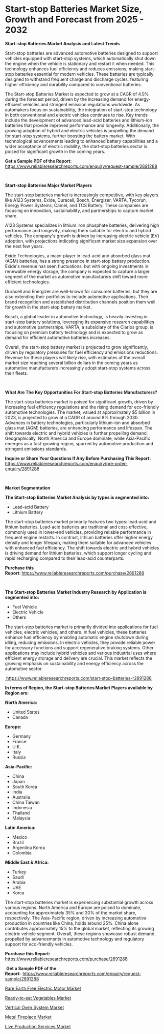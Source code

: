 <p><h1>Start-stop Batteries Market Size, Growth and Forecast from 2025 - 2032</h1></p><p><strong>Start-stop Batteries Market Analysis and Latest Trends</strong></p>
<p><p>Start-stop batteries are advanced automotive batteries designed to support vehicles equipped with start-stop systems, which automatically shut down the engine when the vehicle is stationary and restart it when needed. This technology enhances fuel efficiency and reduces emissions, making start-stop batteries essential for modern vehicles. These batteries are typically designed to withstand frequent charge and discharge cycles, featuring higher efficiency and durability compared to conventional batteries.</p><p>The Start-stop Batteries Market is expected to grow at a CAGR of 4.9% during the forecast period, driven by the increasing demand for energy-efficient vehicles and stringent emission regulations worldwide. As automakers focus on sustainability, the integration of start-stop technology in both conventional and electric vehicles continues to rise. Key trends include the development of advanced lead-acid batteries and lithium-ion batteries that provide improved performance and longevity. Additionally, the growing adoption of hybrid and electric vehicles is propelling the demand for start-stop systems, further boosting the battery market. With technological advancements leading to enhanced battery capabilities and a wider acceptance of electric mobility, the start-stop batteries sector is poised for significant growth in the coming years.</p></p>
<p><strong>Get a Sample PDF of the Report:&nbsp;</strong> <a href="https://www.reliableresearchreports.com/enquiry/request-sample/2891288?utm_campaign=83&utm_medium=2&utm_source=Github&utm_content=ia&utm_term=14032025&utm_id=start-stop-batteries">https://www.reliableresearchreports.com/enquiry/request-sample/2891288</a></p>
<p>&nbsp;</p>
<p><strong>Start-stop Batteries Major Market Players</strong></p>
<p><p>The start-stop batteries market is increasingly competitive, with key players like A123 Systems, Exide, Duracell, Bosch, Energizer, VARTA, Tycorun, Energy Power Systems, Camel, and TCS Battery. These companies are focusing on innovation, sustainability, and partnerships to capture market share.</p><p>A123 Systems specializes in lithium iron phosphate batteries, delivering high performance and longevity, making them suitable for electric and hybrid vehicles. The company's growth is driven by increasing electric vehicle (EV) adoption, with projections indicating significant market size expansion over the next few years.</p><p>Exide Technologies, a major player in lead-acid and absorbed glass mat (AGM) batteries, has a strong presence in start-stop battery production. Exide's revenue has seen fluctuations, but with ongoing investments in renewable energy storage, the company is expected to capture a larger segment of the market as automotive manufacturers shift toward more efficient technologies.</p><p>Duracell and Energizer are well-known for consumer batteries, but they are also extending their portfolios to include automotive applications. Their brand recognition and established distribution channels position them well for growth in the start-stop battery market.</p><p>Bosch, a global leader in automotive technology, is heavily investing in start-stop battery solutions, leveraging its expansive research capabilities and automotive partnerships. VARTA, a subsidiary of the Clarios group, is focusing on premium battery technology and is expected to grow as demand for efficient automotive batteries increases.</p><p>Overall, the start-stop battery market is projected to grow significantly, driven by regulatory pressures for fuel efficiency and emissions reductions. Revenue for these players will likely rise, with estimates of the overall market size reaching several billion dollars in the coming years as automotive manufacturers increasingly adopt start-stop systems across their fleets.</p></p>
<p>&nbsp;</p>
<p><strong>What Are The Key Opportunities For Start-stop Batteries Manufacturers?</strong></p>
<p><p>The start-stop batteries market is poised for significant growth, driven by increasing fuel efficiency regulations and the rising demand for eco-friendly automotive technologies. The market, valued at approximately $5 billion in 2023, is projected to grow at a CAGR of around 8% through 2030. Advances in battery technologies, particularly lithium-ion and absorbed glass mat (AGM) batteries, are enhancing performance and lifespan. The shift towards electric and hybrid vehicles is further propelling demand. Geographically, North America and Europe dominate, while Asia-Pacific emerges as a fast-growing region, spurred by automotive production and stringent emissions standards.</p></p>
<p><strong>Inquire or Share Your Questions If Any Before Purchasing This Report:</strong> <a href="https://www.reliableresearchreports.com/enquiry/pre-order-enquiry/2891288?utm_campaign=83&utm_medium=2&utm_source=Github&utm_content=ia&utm_term=14032025&utm_id=start-stop-batteries">https://www.reliableresearchreports.com/enquiry/pre-order-enquiry/2891288</a></p>
<p>&nbsp;</p>
<p><strong>Market Segmentation</strong></p>
<p><strong>The Start-stop Batteries Market Analysis by types is segmented into:</strong></p>
<p><ul><li>Lead-acid Battery</li><li>Lithium Battery</li></ul></p>
<p><p>The start-stop batteries market primarily features two types: lead-acid and lithium batteries. Lead-acid batteries are traditional and cost-effective, commonly used in lower-end vehicles, providing reliable performance in frequent engine restarts. In contrast, lithium batteries offer higher energy density and longer lifespan, making them suitable for advanced vehicles with enhanced fuel efficiency. The shift towards electric and hybrid vehicles is driving demand for lithium batteries, which support longer cycling and rapid recharging compared to their lead-acid counterparts.</p></p>
<p><strong>Purchase this Report:&nbsp;</strong><a href="https://www.reliableresearchreports.com/purchase/2891288?utm_campaign=83&utm_medium=2&utm_source=Github&utm_content=ia&utm_term=14032025&utm_id=start-stop-batteries">https://www.reliableresearchreports.com/purchase/2891288</a></p>
<p>&nbsp;</p>
<p><strong>The Start-stop Batteries Market Industry Research by Application is segmented into:</strong></p>
<p><ul><li>Fuel Vehicle</li><li>Electric Vehicle</li><li>Others</li></ul></p>
<p><p>The start-stop batteries market is primarily divided into applications for fuel vehicles, electric vehicles, and others. In fuel vehicles, these batteries enhance fuel efficiency by enabling automatic engine shutdown during idling, reducing emissions. In electric vehicles, they provide reliable power for accessory functions and support regenerative braking systems. Other applications may include hybrid vehicles and various industrial uses where efficient energy storage and delivery are crucial. This market reflects the growing emphasis on sustainability and energy efficiency across the automotive sector.</p></p>
<p><a href="https://www.reliableresearchreports.com/start-stop-batteries-r2891288?utm_campaign=83&utm_medium=2&utm_source=Github&utm_content=ia&utm_term=14032025&utm_id=start-stop-batteries">&nbsp;https://www.reliableresearchreports.com/start-stop-batteries-r2891288</a></p>
<p><strong>In terms of Region, the Start-stop Batteries Market Players available by Region are:</strong></p>
<p>
    <p> <strong> North America: </strong>
        <ul>
            <li>United States</li>
            <li>Canada</li>
        </ul>
        </p> 
    <p> <strong> Europe: </strong>
        <ul>
            <li>Germany</li>
            <li>France</li>
            <li>U.K.</li>
            <li>Italy</li>
            <li>Russia</li>
        </ul>
        </p> 
    <p> <strong> Asia-Pacific: </strong>
        <ul>
            <li>China</li>
            <li>Japan</li>
            <li>South Korea</li>
            <li>India</li>
            <li>Australia</li>
            <li>China Taiwan</li>
            <li>Indonesia</li>
            <li>Thailand</li>
            <li>Malaysia</li>
        </ul>
        </p> 
    <p> <strong> Latin America: </strong>
        <ul>
            <li>Mexico</li>
            <li>Brazil</li>
            <li>Argentina Korea</li>
            <li>Colombia</li>
        </ul>
        </p> 
    <p> <strong> Middle East & Africa: </strong>
        <ul>
            <li>Turkey</li>
            <li>Saudi</li>
            <li>Arabia</li>
            <li>UAE</li>
            <li>Korea</li>
        </ul>
    </p>
    </p>
<p><p>The start-stop batteries market is experiencing substantial growth across various regions. North America and Europe are poised to dominate, accounting for approximately 35% and 30% of the market share, respectively. The Asia-Pacific region, driven by increasing automotive production in countries like China, holds around 25%. China alone contributes approximately 15% to the global market, reflecting its growing electric vehicle segment. Overall, these regions showcase robust demand, propelled by advancements in automotive technology and regulatory support for eco-friendly vehicles.</p></p>
<p><strong>Purchase this Report: </strong><a href="https://www.reliableresearchreports.com/purchase/2891288?utm_campaign=83&utm_medium=2&utm_source=Github&utm_content=ia&utm_term=14032025&utm_id=start-stop-batteries">https://www.reliableresearchreports.com/purchase/2891288</a></p>
<p>&nbsp;<strong>Get a Sample PDF of the Report:&nbsp;&nbsp;</strong><a href="https://www.reliableresearchreports.com/enquiry/request-sample/2891288?utm_campaign=83&utm_medium=2&utm_source=Github&utm_content=ia&utm_term=14032025&utm_id=start-stop-batteries">https://www.reliableresearchreports.com/enquiry/request-sample/2891288</a></p>
<p><strong></strong></p>
<p><p><a href="https://github.com/mokeleveisel/Market-Research-Report-List-1/blob/main/rare-earth-free-electric-motor-market.md?utm_campaign=83&utm_medium=2&utm_source=Github&utm_content=ia&utm_term=14032025&utm_id=start-stop-batteries">Rare Earth Free Electric Motor Market</a></p><p><a href="https://github.com/tanckfelli84/Market-Research-Report-List-1/blob/main/ready-to-eat-vegetables-market.md?utm_campaign=83&utm_medium=2&utm_source=Github&utm_content=ia&utm_term=14032025&utm_id=start-stop-batteries">Ready-to-eat Vegetables Market</a></p><p><a href="https://github.com/leijavaagexo/Market-Research-Report-List-1/blob/main/vertical-oven-system-market.md?utm_campaign=83&utm_medium=2&utm_source=Github&utm_content=ia&utm_term=14032025&utm_id=start-stop-batteries">Vertical Oven System Market</a></p><p><a href="https://github.com/adelanwkadua/Market-Research-Report-List-1/blob/main/metal-fireplace-market.md?utm_campaign=83&utm_medium=2&utm_source=Github&utm_content=ia&utm_term=14032025&utm_id=start-stop-batteries">Metal Fireplace Market</a></p><p><a href="https://github.com/abidomamen/Market-Research-Report-List-1/blob/main/live-production-services-market.md?utm_campaign=83&utm_medium=2&utm_source=Github&utm_content=ia&utm_term=14032025&utm_id=start-stop-batteries">Live Production Services Market</a></p></p>